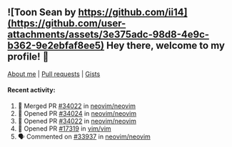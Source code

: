 ## ![Toon Sean by https://github.com/ii14](https://github.com/user-attachments/assets/3e375adc-98d8-4e9c-b362-9e2ebfaf8ee5) Hey there, welcome to my profile! 👋

[About me](https://seandewar.github.io/)
 | [Pull requests](https://github.com/search?p=1&q=author%3Aseandewar+is%3Apr)
 | [Gists](https://gist.github.com/seandewar)

#### Recent activity:

<!--START_SECTION:activity-->
1. 🎉 Merged PR [#34022](https://github.com/neovim/neovim/pull/34022) in [neovim/neovim](https://github.com/neovim/neovim)
2. 💪 Opened PR [#34024](https://github.com/neovim/neovim/pull/34024) in [neovim/neovim](https://github.com/neovim/neovim)
3. 💪 Opened PR [#34022](https://github.com/neovim/neovim/pull/34022) in [neovim/neovim](https://github.com/neovim/neovim)
4. 💪 Opened PR [#17319](https://github.com/vim/vim/pull/17319) in [vim/vim](https://github.com/vim/vim)
5. 🗣 Commented on [#33937](https://github.com/neovim/neovim/pull/33937#issuecomment-2876469928) in [neovim/neovim](https://github.com/neovim/neovim)
<!--END_SECTION:activity-->
